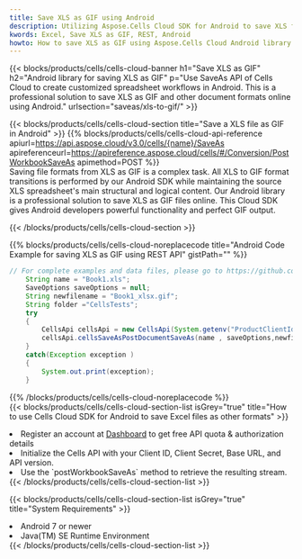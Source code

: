 ```yaml
---
title: Save XLS as GIF using Android 
description: Utilizing Aspose.Cells Cloud SDK for Android to save XLS format file as GIF format file. 
kwords: Excel, Save XLS as GIF, REST, Android
howto: How to save XLS as GIF using Aspose.Cells Cloud Android library.
---
```



{{< blocks/products/cells/cells-cloud-banner h1="Save XLS as GIF" h2="Android library for saving XLS as GIF" p="Use SaveAs API of Cells Cloud to create customized spreadsheet workflows in Android. This is a professional solution to save XLS as GIF and other document formats online using Android." urlsection="saveas/xls-to-gif/" >}}

{{< blocks/products/cells/cells-cloud-section  title="Save a XLS file as GIF in Android" >}}
{{% blocks/products/cells/cells-cloud-api-reference  apiurl=https://api.aspose.cloud/v3.0/cells/{name}/SaveAs  apireferenceurl=https://apireference.aspose.cloud/cells/#/Conversion/PostWorkbookSaveAs  apimethod=POST %}}
<br/>
Saving file formats from XLS as GIF is a complex task. All XLS to GIF format transitions is performed by our Android SDK while maintaining the source XLS spreadsheet's main structural and logical content. Our Android library is a professional solution to save XLS as GIF files online. This Cloud SDK gives Android developers powerful functionality and perfect GIF output.

{{< /blocks/products/cells/cells-cloud-section >}}

{{% blocks/products/cells/cells-cloud-noreplacecode title="Android Code Example for saving XLS as GIF using REST API" gistPath="" %}}
  
```java
// For complete examples and data files, please go to https://github.com/aspose-cells-cloud/aspose-cells-cloud-android/
    String name = "Book1.xls";
    SaveOptions saveOptions = null;
    String newfilename = "Book1_xlsx.gif";
    String folder ="CellsTests";
    try
    {
        CellsApi cellsApi = new CellsApi(System.getenv("ProductClientId"), System.getenv("ProductClientSecret"));
        cellsApi.cellsSaveAsPostDocumentSaveAs(name , saveOptions,newfilename,false,false,folder,null,null,null,true);                       
    }
    catch(Exception exception )
    {
        System.out.print(exception);
    }
```
  
{{% /blocks/products/cells/cells-cloud-noreplacecode  %}}
<br/>
{{< blocks/products/cells/cells-cloud-section-list isGrey="true"  title="How to use Cells Cloud SDK for Android to save Excel files as other formats" >}}
<li>Register an account at <a href="https://dashboard.aspose.cloud/">Dashboard</a> to get free API quota & authorization details</li>
<li>Initialize the Cells API with your Client ID, Client Secret, Base URL, and API version.</li>
<li>Use the `postWorkbookSaveAs` method to retrieve the resulting stream.</li>
{{< /blocks/products/cells/cells-cloud-section-list >}}

{{< blocks/products/cells/cells-cloud-section-list isGrey="true"  title="System Requirements" >}}
<li>Android 7 or newer</li>
<li>Java(TM) SE Runtime Environment</li>
{{< /blocks/products/cells/cells-cloud-section-list >}}
